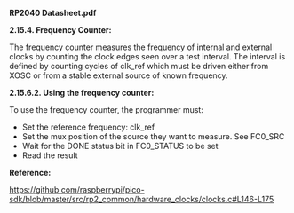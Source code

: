 
**RP2040 Datasheet.pdf**

**2.15.4. Frequency Counter:**

The frequency counter measures the frequency of internal and external clocks by counting the clock edges seen over a
test interval. 
The interval is defined by counting cycles of clk_ref which must be driven either from XOSC or from a
stable external source of known frequency.

**2.15.6.2. Using the frequency counter:**

To use the frequency counter, the programmer must:
- Set the reference frequency: clk_ref
- Set the mux position of the source they want to measure. See FC0_SRC
- Wait for the DONE status bit in FC0_STATUS to be set
- Read the result

**Reference:**

https://github.com/raspberrypi/pico-sdk/blob/master/src/rp2_common/hardware_clocks/clocks.c#L146-L175
